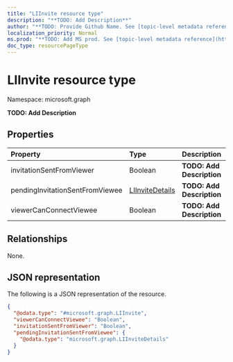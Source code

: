 ```yaml
---
title: "LIInvite resource type"
description: "**TODO: Add Description**"
author: "**TODO: Provide Github Name. See [topic-level metadata reference](https://msgo.azurewebsites.net/add/document/guidelines/metadata.html#topic-level-metadata)**"
localization_priority: Normal
ms.prod: "**TODO: Add MS prod. See [topic-level metadata reference](https://msgo.azurewebsites.net/add/document/guidelines/metadata.html#topic-level-metadata)**"
doc_type: resourcePageType
---
```


# LIInvite resource type


Namespace: microsoft.graph

**TODO: Add Description**

## Properties
|Property|Type|Description|
|:---|:---|:---|
|invitationSentFromViewer|Boolean|**TODO: Add Description**|
|pendingInvitationSentFromViewee|[LIInviteDetails](../resources/liinvitedetails.md)|**TODO: Add Description**|
|viewerCanConnectViewee|Boolean|**TODO: Add Description**|

## Relationships
None.

## JSON representation
The following is a JSON representation of the resource.
<!-- {
  "blockType": "resource",
  "@odata.type": "microsoft.graph.LIInvite"
}
-->
``` json
{
  "@odata.type": "#microsoft.graph.LIInvite",
  "viewerCanConnectViewee": "Boolean",
  "invitationSentFromViewer": "Boolean",
  "pendingInvitationSentFromViewee": {
    "@odata.type": "microsoft.graph.LIInviteDetails"
  }
}
```

